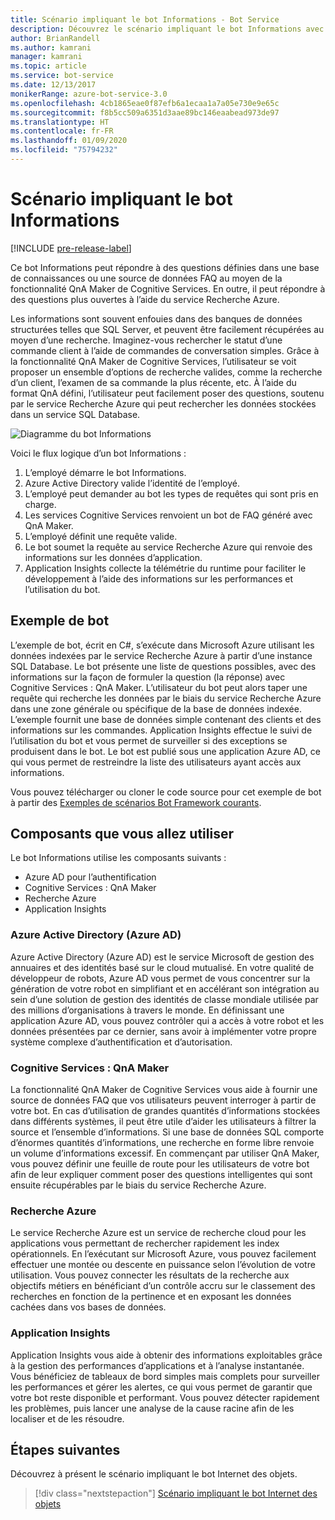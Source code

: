 ```yaml
---
title: Scénario impliquant le bot Informations - Bot Service
description: Découvrez le scénario impliquant le bot Informations avec Bot Framework.
author: BrianRandell
ms.author: kamrani
manager: kamrani
ms.topic: article
ms.service: bot-service
ms.date: 12/13/2017
monikerRange: azure-bot-service-3.0
ms.openlocfilehash: 4cb1865eae0f87efb6a1ecaa1a7a05e730e9e65c
ms.sourcegitcommit: f8b5cc509a6351d3aae89bc146eaabead973de97
ms.translationtype: HT
ms.contentlocale: fr-FR
ms.lasthandoff: 01/09/2020
ms.locfileid: "75794232"
---
```

# <a name="information-bot-scenario"></a>Scénario impliquant le bot Informations

[!INCLUDE [pre-release-label](includes/pre-release-label-v3.md)]

Ce bot Informations peut répondre à des questions définies dans une base de connaissances ou une source de données FAQ au moyen de la fonctionnalité QnA Maker de Cognitive Services. En outre, il peut répondre à des questions plus ouvertes à l’aide du service Recherche Azure.

Les informations sont souvent enfouies dans des banques de données structurées telles que SQL Server, et peuvent être facilement récupérées au moyen d’une recherche. Imaginez-vous rechercher le statut d’une commande client à l’aide de commandes de conversation simples. Grâce à la fonctionnalité QnA Maker de Cognitive Services, l’utilisateur se voit proposer un ensemble d’options de recherche valides, comme la recherche d’un client, l’examen de sa commande la plus récente, etc. À l’aide du format QnA défini, l’utilisateur peut facilement poser des questions, soutenu par le service Recherche Azure qui peut rechercher les données stockées dans un service SQL Database.

![Diagramme du bot Informations](~/media/scenarios/bot-service-scenario-informational-bot.png)

Voici le flux logique d’un bot Informations :

1. L’employé démarre le bot Informations.
2. Azure Active Directory valide l’identité de l’employé.
3. L’employé peut demander au bot les types de requêtes qui sont pris en charge.
4. Les services Cognitive Services renvoient un bot de FAQ généré avec QnA Maker.
5. L’employé définit une requête valide.
6. Le bot soumet la requête au service Recherche Azure qui renvoie des informations sur les données d’application.
7. Application Insights collecte la télémétrie du runtime pour faciliter le développement à l’aide des informations sur les performances et l’utilisation du bot.

## <a name="sample-bot"></a>Exemple de bot
L’exemple de bot, écrit en C#, s’exécute dans Microsoft Azure utilisant les données indexées par le service Recherche Azure à partir d’une instance SQL Database. Le bot présente une liste de questions possibles, avec des informations sur la façon de formuler la question (la réponse) avec Cognitive Services : QnA Maker. L’utilisateur du bot peut alors taper une requête qui recherche les données par le biais du service Recherche Azure dans une zone générale ou spécifique de la base de données indexée. L’exemple fournit une base de données simple contenant des clients et des informations sur les commandes. Application Insights effectue le suivi de l’utilisation du bot et vous permet de surveiller si des exceptions se produisent dans le bot. Le bot est publié sous une application Azure AD, ce qui vous permet de restreindre la liste des utilisateurs ayant accès aux informations.

Vous pouvez télécharger ou cloner le code source pour cet exemple de bot à partir des [Exemples de scénarios Bot Framework courants](https://aka.ms/abs-scenarios).

## <a name="components-youll-use"></a>Composants que vous allez utiliser
Le bot Informations utilise les composants suivants :
-   Azure AD pour l’authentification
-   Cognitive Services : QnA Maker
-   Recherche Azure
-   Application Insights

### <a name="azure-active-directory-azure-ad"></a>Azure Active Directory (Azure AD)
Azure Active Directory (Azure AD) est le service Microsoft de gestion des annuaires et des identités basé sur le cloud mutualisé. En votre qualité de développeur de robots, Azure AD vous permet de vous concentrer sur la génération de votre robot en simplifiant et en accélérant son intégration au sein d’une solution de gestion des identités de classe mondiale utilisée par des millions d’organisations à travers le monde. En définissant une application Azure AD, vous pouvez contrôler qui a accès à votre robot et les données présentées par ce dernier, sans avoir à implémenter votre propre système complexe d’authentification et d’autorisation.

### <a name="cognitive-services-qna-maker"></a>Cognitive Services : QnA Maker
La fonctionnalité QnA Maker de Cognitive Services vous aide à fournir une source de données FAQ que vos utilisateurs peuvent interroger à partir de votre bot. En cas d’utilisation de grandes quantités d’informations stockées dans différents systèmes, il peut être utile d’aider les utilisateurs à filtrer la source et l’ensemble d’informations. Si une base de données SQL comporte d’énormes quantités d’informations, une recherche en forme libre renvoie un volume d’informations excessif. En commençant par utiliser QnA Maker, vous pouvez définir une feuille de route pour les utilisateurs de votre bot afin de leur expliquer comment poser des questions intelligentes qui sont ensuite récupérables par le biais du service Recherche Azure.

### <a name="azure-search"></a>Recherche Azure
Le service Recherche Azure est un service de recherche cloud pour les applications vous permettant de rechercher rapidement les index opérationnels. En l’exécutant sur Microsoft Azure, vous pouvez facilement effectuer une montée ou descente en puissance selon l’évolution de votre utilisation. Vous pouvez connecter les résultats de la recherche aux objectifs métiers en bénéficiant d’un contrôle accru sur le classement des recherches en fonction de la pertinence et en exposant les données cachées dans vos bases de données.

### <a name="application-insights"></a>Application Insights
Application Insights vous aide à obtenir des informations exploitables grâce à la gestion des performances d’applications et à l’analyse instantanée. Vous bénéficiez de tableaux de bord simples mais complets pour surveiller les performances et gérer les alertes, ce qui vous permet de garantir que votre bot reste disponible et performant. Vous pouvez détecter rapidement les problèmes, puis lancer une analyse de la cause racine afin de les localiser et de les résoudre.

## <a name="next-steps"></a>Étapes suivantes
Découvrez à présent le scénario impliquant le bot Internet des objets.

> [!div class="nextstepaction"]
> [Scénario impliquant le bot Internet des objets](bot-service-scenario-internet-things.md)
